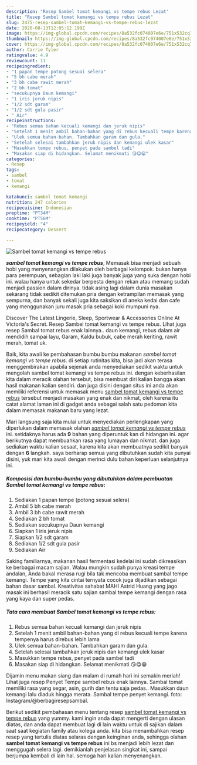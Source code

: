 ```yaml
---
description: "Resep Sambel tomat kemangi vs tempe rebus Lezat"
title: "Resep Sambel tomat kemangi vs tempe rebus Lezat"
slug: 2475-resep-sambel-tomat-kemangi-vs-tempe-rebus-lezat
date: 2020-08-13T12:05:12.199Z
image: https://img-global.cpcdn.com/recipes/8a532fc074007e6e/751x532cq70/sambel-tomat-kemangi-vs-tempe-rebus-foto-resep-utama.jpg
thumbnail: https://img-global.cpcdn.com/recipes/8a532fc074007e6e/751x532cq70/sambel-tomat-kemangi-vs-tempe-rebus-foto-resep-utama.jpg
cover: https://img-global.cpcdn.com/recipes/8a532fc074007e6e/751x532cq70/sambel-tomat-kemangi-vs-tempe-rebus-foto-resep-utama.jpg
author: Carrie Tyler
ratingvalue: 4.9
reviewcount: 11
recipeingredient:
- "1 papan tempe potong sesuai selera"
- "5 bh cabe merah"
- "3 bh cabe rawit merah"
- "2 bh tomat"
- "secukupnya Daun kemangi"
- "1 iris jeruk nipis"
- "1/2 sdt garam"
- "1/2 sdt gula pasir"
- " Air"
recipeinstructions:
- "Rebus semua bahan kecuali kemangi dan jeruk nipis"
- "Setelah 1 menit ambil bahan-bahan yang di rebus kecuali tempe karena tempenya harus direbus lebih lama"
- "Ulek semua bahan-bahan. Tambahkan garam dan gula."
- "Setelah selesai tambahkan jeruk nipis dan kemangi ulek kasar"
- "Masukkan tempe rebus, penyet pada sambel tadi"
- "Masakan siap di hidangkan. Selamat menikmati 😘😋😁"
categories:
- Resep
tags:
- sambel
- tomat
- kemangi

katakunci: sambel tomat kemangi 
nutrition: 247 calories
recipecuisine: Indonesian
preptime: "PT34M"
cooktime: "PT56M"
recipeyield: "4"
recipecategory: Dessert

---
```



![Sambel tomat kemangi vs tempe rebus](https://img-global.cpcdn.com/recipes/8a532fc074007e6e/751x532cq70/sambel-tomat-kemangi-vs-tempe-rebus-foto-resep-utama.jpg)

<b><i>sambel tomat kemangi vs tempe rebus</i></b>, Memasak bisa menjadi sebuah hobi yang menyenangkan dilakukan oleh berbagai kelompok. bukan hanya para perempuan, sebagian laki laki juga banyak juga yang suka dengan hobi ini. walau hanya untuk sekedar berpesta dengan rekan atau memang sudah menjadi passion dalam dirinya. tidak asing lagi dalam dunia masakan sekarang tidak sedikit ditemukan pria dengan ketrampilan memasak yang sempurna, dan banyak sekali juga kita saksikan di aneka kedai dan cafe yang menggunakan juru masak pria sebagai koki mumpuni nya.

Discover The Latest Lingerie, Sleep, Sportwear &amp; Accessories Online At Victoria&#39;s Secret. Resep Sambel tomat kemangi vs tempe rebus. Lihat juga resep Sambal tomat rebus enak lainnya.. daun kemangi, rebus dalam air mendidih sampai layu, Garam, Kaldu bubuk, cabe merah keriting, rawit merah, tomat uk.

Baik, kita awali ke pembahasan bumbu bumbu makanan <i>sambel tomat kemangi vs tempe rebus</i>. di setiap rutinitas kita, bisa jadi akan terasa menggembirakan apabila sejenak anda menyediakan sedikit waktu untuk mengolah sambel tomat kemangi vs tempe rebus ini. dengan keberhasilan kita dalam meracik olahan tersebut, bisa membuat diri kalian bangga akan hasil makanan kalian sendiri. dan juga disini dengan situs ini anda akan memiliki referensi untuk memasak menu <u>sambel tomat kemangi vs tempe rebus</u> tersebut menjadi masakan yang enak dan nikmat, oleh karena itu catat alamat laman ini di gadget anda sebagai salah satu pedoman kita dalam memasak makanan baru yang lezat.


Mari langsung saja kita mulai untuk menyediakan perlengkapan yang diperlukan dalam memasak olahan <u><i>sambel tomat kemangi vs tempe rebus</i></u> ini. setidaknya harus ada <b>9</b> bahan yang diperuntuk kan di hidangan ini. agar berikutnya dapat membuahkan rasa yang lumayan dan nikmat. dan juga sediakan waktu kalian sesaat, karena kita akan membuatnya sedikit banyak dengan <b>6</b> langkah. saya berharap semua yang dibutuhkan sudah kita punyai disini, yuk mari kita awali dengan merinci dulu bahan keperluan selanjutnya ini.

<!--inarticleads1-->

##### Komposisi dan bumbu-bumbu yang dibutuhkan dalam pembuatan Sambel tomat kemangi vs tempe rebus:

1. Sediakan 1 papan tempe (potong sesuai selera)
1. Ambil 5 bh cabe merah
1. Ambil 3 bh cabe rawit merah
1. Sediakan 2 bh tomat
1. Sediakan secukupnya Daun kemangi
1. Siapkan 1 iris jeruk nipis
1. Siapkan 1/2 sdt garam
1. Sediakan 1/2 sdt gula pasir
1. Sediakan  Air


Saking familiarnya, makanan hasil fermentasi kedelai ini sudah dikreasikan ke berbagai macam sajian. Walau mungkin sudah punya kreasi tempe andalan, Anda bakal merasa rugi bila tak mencoba membuat sambal tempe kemangi. Tempe yang kita cintai ternyata cocok juga dijadikan sebagai bahan dasar sambal. Kreativitas sahabat MAHI Astrid Huang yang jago masak ini berhasil meracik satu sajian sambal tempe kemangi dengan rasa yang kaya dan super pedas. 

<!--inarticleads2-->

##### Tata cara membuat Sambel tomat kemangi vs tempe rebus:

1. Rebus semua bahan kecuali kemangi dan jeruk nipis
1. Setelah 1 menit ambil bahan-bahan yang di rebus kecuali tempe karena tempenya harus direbus lebih lama
1. Ulek semua bahan-bahan. Tambahkan garam dan gula.
1. Setelah selesai tambahkan jeruk nipis dan kemangi ulek kasar
1. Masukkan tempe rebus, penyet pada sambel tadi
1. Masakan siap di hidangkan. Selamat menikmati 😘😋😁


Dijamin menu makan siang dan malam di rumah hari ini semakin meriah! Lihat juga resep Penyet Tempe sambel rebus enak lainnya. Sambal tomat memiliki rasa yang segar, asin, gurih dan tentu saja pedas.. Masukkan daun kemangi lalu diaduk hingga merata. Sambal tempe penyet kemangi. foto: Instagram/@berbagiresepsambal. 

Berikut sedikit pembahasan menu tentang resep <u>sambel tomat kemangi vs tempe rebus</u> yang yummy. kami ingin anda dapat mengerti dengan ulasan diatas, dan anda dapat membuat lagi di lain waktu untuk di sajikan dalam saat saat kegiatan family atau kolega anda. kita bisa menambahkan resep resep yang tertulis diatas selaras dengan keinginan anda, sehingga olahan <b>sambel tomat kemangi vs tempe rebus</b> ini bs menjadi lebih lezat dan menggugah selera lagi. demikianlah penjelasan singkat ini, sampai berjumpa kembali di lain hal. semoga hari kalian menyenangkan.
